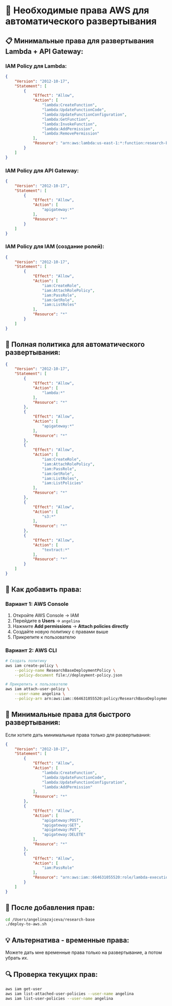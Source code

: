 # 🔐 Необходимые права AWS для автоматического развертывания

## 📋 Минимальные права для развертывания Lambda + API Gateway:

### **IAM Policy для Lambda:**
```json
{
    "Version": "2012-10-17",
    "Statement": [
        {
            "Effect": "Allow",
            "Action": [
                "lambda:CreateFunction",
                "lambda:UpdateFunctionCode",
                "lambda:UpdateFunctionConfiguration",
                "lambda:GetFunction",
                "lambda:InvokeFunction",
                "lambda:AddPermission",
                "lambda:RemovePermission"
            ],
            "Resource": "arn:aws:lambda:us-east-1:*:function:research-base-backend*"
        }
    ]
}
```

### **IAM Policy для API Gateway:**
```json
{
    "Version": "2012-10-17",
    "Statement": [
        {
            "Effect": "Allow",
            "Action": [
                "apigateway:*"
            ],
            "Resource": "*"
        }
    ]
}
```

### **IAM Policy для IAM (создание ролей):**
```json
{
    "Version": "2012-10-17",
    "Statement": [
        {
            "Effect": "Allow",
            "Action": [
                "iam:CreateRole",
                "iam:AttachRolePolicy",
                "iam:PassRole",
                "iam:GetRole",
                "iam:ListRoles"
            ],
            "Resource": "*"
        }
    ]
}
```

## 🚀 Полная политика для автоматического развертывания:

```json
{
    "Version": "2012-10-17",
    "Statement": [
        {
            "Effect": "Allow",
            "Action": [
                "lambda:*"
            ],
            "Resource": "*"
        },
        {
            "Effect": "Allow",
            "Action": [
                "apigateway:*"
            ],
            "Resource": "*"
        },
        {
            "Effect": "Allow",
            "Action": [
                "iam:CreateRole",
                "iam:AttachRolePolicy",
                "iam:PassRole",
                "iam:GetRole",
                "iam:ListRoles",
                "iam:ListPolicies"
            ],
            "Resource": "*"
        },
        {
            "Effect": "Allow",
            "Action": [
                "s3:*"
            ],
            "Resource": "*"
        },
        {
            "Effect": "Allow",
            "Action": [
                "textract:*"
            ],
            "Resource": "*"
        }
    ]
}
```

## 📝 Как добавить права:

### **Вариант 1: AWS Console**
1. Откройте AWS Console → IAM
2. Перейдите в **Users** → `angelina`
3. Нажмите **Add permissions** → **Attach policies directly**
4. Создайте новую политику с правами выше
5. Прикрепите к пользователю

### **Вариант 2: AWS CLI**
```bash
# Создать политику
aws iam create-policy \
    --policy-name ResearchBaseDeploymentPolicy \
    --policy-document file://deployment-policy.json

# Прикрепить к пользователю
aws iam attach-user-policy \
    --user-name angelina \
    --policy-arn arn:aws:iam::664631055520:policy/ResearchBaseDeploymentPolicy
```

## 🎯 Минимальные права для быстрого развертывания:

Если хотите дать минимальные права только для развертывания:

```json
{
    "Version": "2012-10-17",
    "Statement": [
        {
            "Effect": "Allow",
            "Action": [
                "lambda:CreateFunction",
                "lambda:UpdateFunctionCode",
                "lambda:UpdateFunctionConfiguration",
                "lambda:AddPermission"
            ],
            "Resource": "*"
        },
        {
            "Effect": "Allow",
            "Action": [
                "apigateway:POST",
                "apigateway:GET",
                "apigateway:PUT",
                "apigateway:DELETE"
            ],
            "Resource": "*"
        },
        {
            "Effect": "Allow",
            "Action": [
                "iam:PassRole"
            ],
            "Resource": "arn:aws:iam::664631055520:role/lambda-execution-role"
        }
    ]
}
```

## 🚀 После добавления прав:

```bash
cd /Users/angelinazajceva/research-base
./deploy-to-aws.sh
```

## 💡 Альтернатива - временные права:

Можете дать мне временные права только на развертывание, а потом убрать их.

## 🔍 Проверка текущих прав:

```bash
aws iam get-user
aws iam list-attached-user-policies --user-name angelina
aws iam list-user-policies --user-name angelina
```
